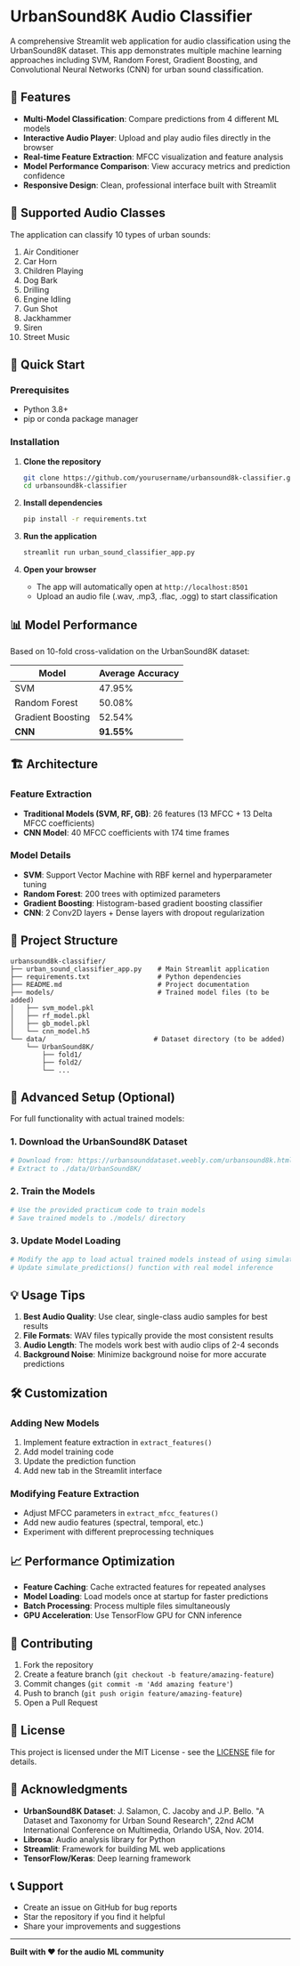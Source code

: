 # UrbanSound8K Audio Classifier

A comprehensive Streamlit web application for audio classification using the UrbanSound8K dataset. This app demonstrates multiple machine learning approaches including SVM, Random Forest, Gradient Boosting, and Convolutional Neural Networks (CNN) for urban sound classification.

## 🎯 Features

- **Multi-Model Classification**: Compare predictions from 4 different ML models
- **Interactive Audio Player**: Upload and play audio files directly in the browser
- **Real-time Feature Extraction**: MFCC visualization and feature analysis
- **Model Performance Comparison**: View accuracy metrics and prediction confidence
- **Responsive Design**: Clean, professional interface built with Streamlit

## 🎵 Supported Audio Classes

The application can classify 10 types of urban sounds:
1. Air Conditioner
2. Car Horn
3. Children Playing
4. Dog Bark
5. Drilling
6. Engine Idling
7. Gun Shot
8. Jackhammer
9. Siren
10. Street Music

## 🚀 Quick Start

### Prerequisites
- Python 3.8+
- pip or conda package manager

### Installation

1. **Clone the repository**
   ```bash
   git clone https://github.com/yourusername/urbansound8k-classifier.git
   cd urbansound8k-classifier
   ```

2. **Install dependencies**
   ```bash
   pip install -r requirements.txt
   ```

3. **Run the application**
   ```bash
   streamlit run urban_sound_classifier_app.py
   ```

4. **Open your browser**
   - The app will automatically open at `http://localhost:8501`
   - Upload an audio file (.wav, .mp3, .flac, .ogg) to start classification

## 📊 Model Performance

Based on 10-fold cross-validation on the UrbanSound8K dataset:

| Model | Average Accuracy |
|-------|------------------|
| SVM | 47.95% |
| Random Forest | 50.08% |
| Gradient Boosting | 52.54% |
| **CNN** | **91.55%** |

## 🏗️ Architecture

### Feature Extraction
- **Traditional Models (SVM, RF, GB)**: 26 features (13 MFCC + 13 Delta MFCC coefficients)
- **CNN Model**: 40 MFCC coefficients with 174 time frames

### Model Details
- **SVM**: Support Vector Machine with RBF kernel and hyperparameter tuning
- **Random Forest**: 200 trees with optimized parameters
- **Gradient Boosting**: Histogram-based gradient boosting classifier
- **CNN**: 2 Conv2D layers + Dense layers with dropout regularization

## 📁 Project Structure

```
urbansound8k-classifier/
├── urban_sound_classifier_app.py    # Main Streamlit application
├── requirements.txt                 # Python dependencies
├── README.md                        # Project documentation
├── models/                          # Trained model files (to be added)
│   ├── svm_model.pkl
│   ├── rf_model.pkl
│   ├── gb_model.pkl
│   └── cnn_model.h5
└── data/                           # Dataset directory (to be added)
    └── UrbanSound8K/
        ├── fold1/
        ├── fold2/
        └── ...
```

## 🔧 Advanced Setup (Optional)

For full functionality with actual trained models:

### 1. Download the UrbanSound8K Dataset
```bash
# Download from: https://urbansounddataset.weebly.com/urbansound8k.html
# Extract to ./data/UrbanSound8K/
```

### 2. Train the Models
```python
# Use the provided practicum code to train models
# Save trained models to ./models/ directory
```

### 3. Update Model Loading
```python
# Modify the app to load actual trained models instead of using simulations
# Update simulate_predictions() function with real model inference
```

## 💡 Usage Tips

1. **Best Audio Quality**: Use clear, single-class audio samples for best results
2. **File Formats**: WAV files typically provide the most consistent results
3. **Audio Length**: The models work best with audio clips of 2-4 seconds
4. **Background Noise**: Minimize background noise for more accurate predictions

## 🛠️ Customization

### Adding New Models
1. Implement feature extraction in `extract_features()`
2. Add model training code
3. Update the prediction function
4. Add new tab in the Streamlit interface

### Modifying Feature Extraction
- Adjust MFCC parameters in `extract_mfcc_features()`
- Add new audio features (spectral, temporal, etc.)
- Experiment with different preprocessing techniques

## 📈 Performance Optimization

- **Feature Caching**: Cache extracted features for repeated analyses
- **Model Loading**: Load models once at startup for faster predictions
- **Batch Processing**: Process multiple files simultaneously
- **GPU Acceleration**: Use TensorFlow GPU for CNN inference

## 🤝 Contributing

1. Fork the repository
2. Create a feature branch (`git checkout -b feature/amazing-feature`)
3. Commit changes (`git commit -m 'Add amazing feature'`)
4. Push to branch (`git push origin feature/amazing-feature`)
5. Open a Pull Request

## 📄 License

This project is licensed under the MIT License - see the [LICENSE](LICENSE) file for details.

## 🙏 Acknowledgments

- **UrbanSound8K Dataset**: J. Salamon, C. Jacoby and J.P. Bello. "A Dataset and Taxonomy for Urban Sound Research", 22nd ACM International Conference on Multimedia, Orlando USA, Nov. 2014.
- **Librosa**: Audio analysis library for Python
- **Streamlit**: Framework for building ML web applications
- **TensorFlow/Keras**: Deep learning framework

## 📞 Support

- Create an issue on GitHub for bug reports
- Star the repository if you find it helpful
- Share your improvements and suggestions

---

**Built with ❤️ for the audio ML community**

